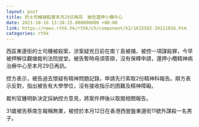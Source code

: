 ```yaml
---
layout: post
title: 的士司機被殺案本月29日再訊　被告還押小欖中心
date: 2021-10-16 13:28:25.000000000 +08:00
link: https://news.rthk.hk/rthk/ch/component/k2/1615502-20211016.htm
categories: rthk
---
```


西區東邊街的士司機被殺案，涉案疑兇日前在南丫島被捕，被控一項謀殺罪，今早被押解往觀塘裁判法院提堂。被告暫時毋須答辯，沒有保釋申請，還押小欖精神病治療中心至本月29日再訊。　

控方表示，被告過去懷疑有精神問題記錄，申請先行索取2份精神科報告。辯方表示反對，指出被告有大學學位，沒有接收指示的困難及精神障礙。

裁判官鍾明新決定採納控方意見，將案件押後以取閱相關報告。

31歲被告蔡南生報稱無業，被控於本月12日在香港西營盤東邊街11號外謀殺一名男子。
